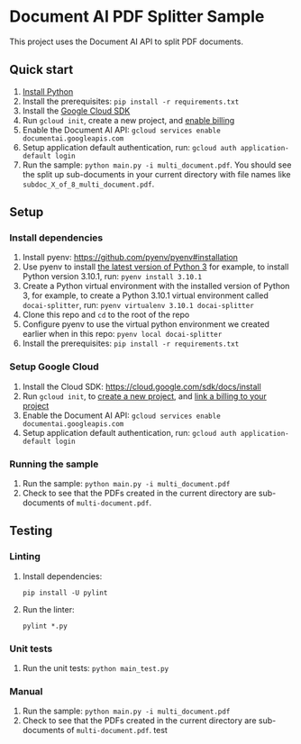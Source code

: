 # Document AI PDF Splitter Sample

This project uses the Document AI API to split PDF documents.

## Quick start

1.  [Install Python](https://www.python.org/downloads/)
1.  Install the prerequisites: `pip install -r requirements.txt`
1.  Install the [Google Cloud SDK](https://cloud.google.com/sdk/docs/install)
1.  Run `gcloud init`, create a new project, and
    [enable billing](https://cloud.google.com/billing/docs/how-to/modify-project#enable_billing_for_a_project)
1.  Enable the Document AI API: `gcloud services enable
    documentai.googleapis.com`
1.  Setup application default authentication, run: `gcloud auth
    application-default login`
1.  Run the sample: `python main.py -i multi_document.pdf`. You
    should see the split up sub-documents in your current directory with file
    names like `subdoc_X_of_8_multi_document.pdf`.

## Setup

### Install dependencies

1.  Install pyenv: https://github.com/pyenv/pyenv#installation
1.  Use pyenv to install
    [the latest version of Python 3](https://www.python.org/downloads/) for
    example, to install Python version 3.10.1, run: `pyenv install 3.10.1`
1.  Create a Python virtual environment with the installed version of Python 3,
    for example, to create a Python 3.10.1 virtual environment called
    `docai-splitter`, run: `pyenv virtualenv 3.10.1 docai-splitter`
1.  Clone this repo and `cd` to the root of the repo
1.  Configure pyenv to use the virtual python environment we created earlier
    when in this repo: `pyenv local docai-splitter`
1.  Install the prerequisites: `pip install -r requirements.txt`

### Setup Google Cloud

1.  Install the Cloud SDK: https://cloud.google.com/sdk/docs/install
1.  Run `gcloud init`, to
    [create a new project](https://cloud.google.com/resource-manager/docs/creating-managing-projects#creating_a_project),
    and
    [link a billing to your project](https://cloud.google.com/sdk/gcloud/reference/billing)
1.  Enable the Document AI API: `gcloud services enable
    documentai.googleapis.com`
1.  Setup application default authentication, run: `gcloud auth
    application-default login`

### Running the sample

1.  Run the sample: `python main.py -i multi_document.pdf`
1.  Check to see that the PDFs created in the current directory are
    sub-documents of `multi-document.pdf`.

## Testing

### Linting

1.  Install dependencies:

    ```
    pip install -U pylint
    ```

1.  Run the linter:

    ```
    pylint *.py
    ```

### Unit tests

1.  Run the unit tests: `python main_test.py`

### Manual

1.  Run the sample: `python main.py -i multi_document.pdf`
1.  Check to see that the PDFs created in the current directory are
    sub-documents of `multi-document.pdf`.
test
